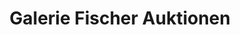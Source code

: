 ---
title: "Galerie Fischer Auktionen"
url: /luzern/galerie-fischer-auktionen/
shop: Auktionshaus
---